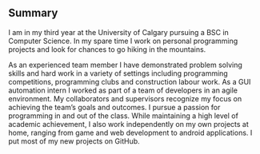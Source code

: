 ## Summary

I am in my third year at the University of Calgary pursuing a BSC in Computer Science. In my spare time I work on personal programming projects and look for chances to go hiking in the mountains.

As an experienced team member I have demonstrated problem solving skills and hard work in a variety of settings including programming competitions, programming clubs and construction labour work. As a GUI automation intern I worked as part of a team of developers in an agile environment. My collaborators and supervisors recognize my focus on achieving the team’s goals and outcomes. I pursue a passion for programming in and out of the class. While maintaining a high level of academic achievement, I also work independently on my own projects at home, ranging from game and web development to android applications. I put most of my new projects on GitHub.
